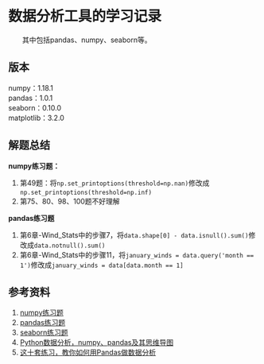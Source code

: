 # 数据分析工具的学习记录
&emsp;&emsp;其中包括pandas、numpy、seaborn等。  

## 版本
numpy：1.18.1  
pandas：1.0.1  
seaborn：0.10.0  
matplotlib：3.2.0

## 解题总结
**numpy练习题：**      
1. 第49题：将`np.set_printoptions(threshold=np.nan)`修改成`np.set_printoptions(threshold=np.inf)`
2. 第75、80、98、100题不好理解

**pandas练习题**
1. 第6章-Wind_Stats中的步骤7，将`data.shape[0] - data.isnull().sum()`修改成`data.notnull().sum()`
2. 第6章-Wind_Stats中的步骤11，将`january_winds = data.query('month == 1')`修改成`january_winds = data[data.month == 1]`

## 参考资料
1. [numpy练习题](https://github.com/rougier/numpy-100)
2. [pandas练习题](https://github.com/guipsamora/pandas_exercises)
3. [seaborn练习题](https://github.com/mwaskom/seaborn)
4. [Python数据分析，numpy、pandas及其思维导图](https://www.jianshu.com/p/9a9742693b0e)
5. [这十套练习，教你如何用Pandas做数据分析](https://www.kesci.com/api/notebooks/5c69407b336a0d002c184f46/RenderedContent)